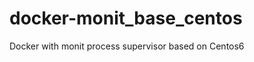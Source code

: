 docker-monit_base_centos
========================

Docker with monit process supervisor based on Centos6
